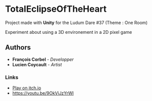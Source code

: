 # TotalEclipseOfTheHeart
Project made with **Unity** for the Ludum Dare #37 (Theme : One Room)

Experiment about using a 3D environement in a 2D pixel game

## Authors

* **François Corbel** - *Developper*
* **Lucien Coycault** - *Artist*

### Links

- [Play on itch.io](https://octostudio.itch.io/total-eclipse-of-the-heart)
- https://youtu.be/9OkViJzYrWI
